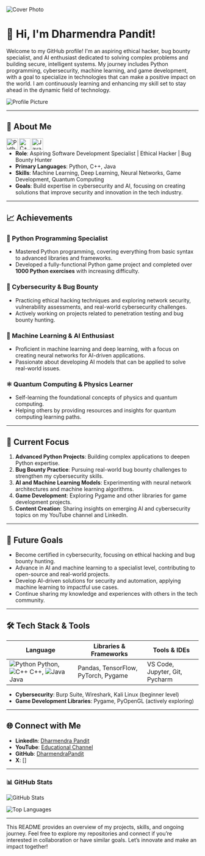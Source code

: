 ![Cover Photo](https://path/to/your/cover-photo.jpg)

# 👋 Hi, I'm Dharmendra Pandit!

Welcome to my GitHub profile! I'm an aspiring ethical hacker, bug bounty specialist, and AI enthusiast dedicated to solving complex problems and building secure, intelligent systems. My journey includes Python programming, cybersecurity, machine learning, and game development, with a goal to specialize in technologies that can make a positive impact on the world. I am continuously learning and enhancing my skill set to stay ahead in the dynamic field of technology.

![Profile Picture](https://path/to/your/profile-picture.jpg)

---

## 🚀 About Me

<img align="left" alt="Python" width="30px" src="https://upload.wikimedia.org/wikipedia/commons/c/c3/Python-logo-notext.svg" />
<img align="left" alt="C++" width="30px" src="https://upload.wikimedia.org/wikipedia/commons/1/18/ISO_C%2B%2B_Logo.svg" />
<img align="left" alt="Java" width="30px" src="https://upload.wikimedia.org/wikipedia/en/3/30/Java_programming_language_logo.svg" />

<br>

- **Role**: Aspiring Software Development Specialist | Ethical Hacker | Bug Bounty Hunter
- **Primary Languages**: Python, C++, Java
- **Skills**: Machine Learning, Deep Learning, Neural Networks, Game Development, Quantum Computing
- **Goals**: Build expertise in cybersecurity and AI, focusing on creating solutions that improve security and innovation in the tech industry.

---

## 📈 Achievements

### 🐍 Python Programming Specialist
- Mastered Python programming, covering everything from basic syntax to advanced libraries and frameworks.
- Developed a fully-functional Python game project and completed over **1000 Python exercises** with increasing difficulty.

### 🔐 Cybersecurity & Bug Bounty
- Practicing ethical hacking techniques and exploring network security, vulnerability assessments, and real-world cybersecurity challenges.
- Actively working on projects related to penetration testing and bug bounty hunting.

### 🤖 Machine Learning & AI Enthusiast
- Proficient in machine learning and deep learning, with a focus on creating neural networks for AI-driven applications.
- Passionate about developing AI models that can be applied to solve real-world issues.

### ⚛️ Quantum Computing & Physics Learner
- Self-learning the foundational concepts of physics and quantum computing.
- Helping others by providing resources and insights for quantum computing learning paths.

---

## 🌱 Current Focus

1. **Advanced Python Projects**: Building complex applications to deepen Python expertise.
2. **Bug Bounty Practice**: Pursuing real-world bug bounty challenges to strengthen my cybersecurity skills.
3. **AI and Machine Learning Models**: Experimenting with neural network architectures and machine learning algorithms.
4. **Game Development**: Exploring Pygame and other libraries for game development projects.
5. **Content Creation**: Sharing insights on emerging AI and cybersecurity topics on my YouTube channel and LinkedIn.

---

## 📌 Future Goals

- Become certified in cybersecurity, focusing on ethical hacking and bug bounty hunting.
- Advance in AI and machine learning to a specialist level, contributing to open-source and real-world projects.
- Develop AI-driven solutions for security and automation, applying machine learning to impactful use cases.
- Continue sharing my knowledge and experiences with others in the tech community.

---

## 🛠️ Tech Stack & Tools

| Language | Libraries & Frameworks | Tools & IDEs |
|----------|------------------------|--------------|
| ![Python](https://upload.wikimedia.org/wikipedia/commons/c/c3/Python-logo-notext.svg) Python, ![C++](https://upload.wikimedia.org/wikipedia/commons/1/18/ISO_C%2B%2B_Logo.svg) C++, ![Java](https://upload.wikimedia.org/wikipedia/en/3/30/Java_programming_language_logo.svg) Java | Pandas, TensorFlow, PyTorch, Pygame | VS Code, Jupyter, Git, Pycharm |

- **Cybersecurity**: Burp Suite, Wireshark, Kali Linux (beginner level)
- **Game Development Libraries**: Pygame, PyOpenGL (actively exploring)

---

## 🌐 Connect with Me

- **LinkedIn**: [Dharmendra Pandit](https://www.linkedin.com/in/dharmendrapandit)
- **YouTube**: [Educational Channel](https://www.youtube.com/channel/YourChannel)
- **GitHub**: [DharmendraPandit](https://github.com/YourGitHubUsername)
- **X**: []

---

### 📊 GitHub Stats

![GitHub Stats](https://github-readme-stats.vercel.app/api?username=YourGitHubUsername&show_icons=true&theme=radical)

![Top Languages](https://github-readme-stats.vercel.app/api/top-langs/?username=YourGitHubUsername&layout=compact&theme=radical)

---

This README provides an overview of my projects, skills, and ongoing journey. Feel free to explore my repositories and connect if you’re interested in collaboration or have similar goals. Let’s innovate and make an impact together!


